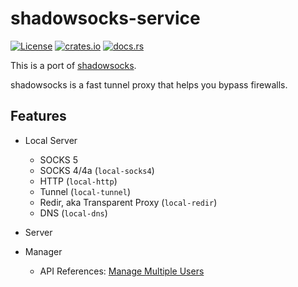# shadowsocks-service

[![License](https://img.shields.io/github/license/zonyitoo/shadowsocks-rust.svg)](https://github.com/zonyitoo/shadowsocks-rust)
[![crates.io](https://img.shields.io/crates/v/shadowsocks-service.svg)](https://crates.io/crates/shadowsocks-service)
[![docs.rs](https://img.shields.io/docsrs/shadowsocks-service)](https://docs.rs/shadowsocks-service)

This is a port of [shadowsocks](https://github.com/shadowsocks/shadowsocks).

shadowsocks is a fast tunnel proxy that helps you bypass firewalls.

## Features

* Local Server

  * SOCKS 5
  * SOCKS 4/4a (`local-socks4`)
  * HTTP (`local-http`)
  * Tunnel (`local-tunnel`)
  * Redir, aka Transparent Proxy (`local-redir`)
  * DNS (`local-dns`)

* Server

* Manager

  * API References: [Manage Multiple Users](https://github.com/shadowsocks/shadowsocks/wiki/Manage-Multiple-Users)
